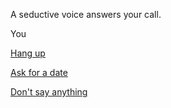 A seductive voice answers your call.

You

[Hang up](hang-up/regret.md)

[Ask for a date](ask-for-a-date/time.md)

[Don't say anything](dont-say-anything/silence.md)

